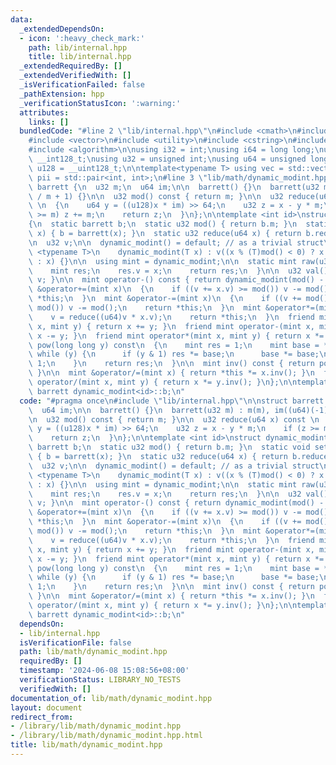 ```yaml
---
data:
  _extendedDependsOn:
  - icon: ':heavy_check_mark:'
    path: lib/internal.hpp
    title: lib/internal.hpp
  _extendedRequiredBy: []
  _extendedVerifiedWith: []
  _isVerificationFailed: false
  _pathExtension: hpp
  _verificationStatusIcon: ':warning:'
  attributes:
    links: []
  bundledCode: "#line 2 \"lib/internal.hpp\"\n#include <cmath>\n#include <tuple>\n\
    #include <vector>\n#include <utility>\n#include <cstring>\n#include <iostream>\n\
    #include <algorithm>\n\nusing i32 = int;\nusing i64 = long long;\nusing i128 =\
    \ __int128_t;\nusing u32 = unsigned int;\nusing u64 = unsigned long long;\nusing\
    \ u128 = __uint128_t;\n\ntemplate<typename T> using vec = std::vector<T>;\nusing\
    \ pii = std::pair<int, int>;\n#line 3 \"lib/math/dynamic_modint.hpp\"\n\nstruct\
    \ barrett {\n  u32 m;\n  u64 im;\n\n  barrett() {}\n  barrett(u32 m) : m(m), im((u64)(-1)\
    \ / m + 1) {}\n\n  u32 mod() const { return m; }\n\n  u32 reduce(u64 x) const\
    \ \n  {\n    u64 y = ((u128)x * im) >> 64;\n    u32 z = x - y * m;\n    if (z\
    \ >= m) z += m;\n    return z;\n  }\n};\n\ntemplate <int id>\nstruct dynamic_modint\n\
    {\n  static barrett b;\n  static u32 mod() { return b.m; }\n  static void set_mod(u32\
    \ x) { b = barrett(x); }\n  static u32 reduce(u64 x) { return b.reduce(x); }\n\
    \n  u32 v;\n\n  dynamic_modint() = default; // as a trivial struct\n  template\
    \ <typename T>\n    dynamic_modint(T x) : v((x % (T)mod() < 0) ? x + (T)mod()\
    \ : x) {}\n\n  using mint = dynamic_modint;\n\n  static mint raw(u32 x)\n  {\n\
    \    mint res;\n    res.v = x;\n    return res;\n  }\n\n  u32 val() const { return\
    \ v; }\n\n  mint operator-() const { return dynamic_modint(mod() - v); }\n  mint\
    \ &operator+=(mint x)\n  {\n    if ((v += x.v) >= mod()) v -= mod();\n    return\
    \ *this;\n  }\n  mint &operator-=(mint x)\n  {\n    if ((v += mod() - x.v) >=\
    \ mod()) v -= mod();\n    return *this;\n  }\n  mint &operator*=(mint x)\n  {\n\
    \    v = reduce((u64)v * x.v);\n    return *this;\n  }\n  friend mint operator+(mint\
    \ x, mint y) { return x += y; }\n  friend mint operator-(mint x, mint y) { return\
    \ x -= y; }\n  friend mint operator*(mint x, mint y) { return x *= y; }\n\n  mint\
    \ pow(long long y) const\n  {\n    mint res = 1;\n    mint base = *this;\n   \
    \ while (y) {\n      if (y & 1) res *= base;\n      base *= base;\n      y >>=\
    \ 1;\n    }\n    return res;\n  }\n\n  mint inv() const { return pow(mod() - 2);\
    \ }\n\n  mint &operator/=(mint x) { return *this *= x.inv(); }\n  friend mint\
    \ operator/(mint x, mint y) { return x *= y.inv(); }\n};\n\ntemplate <int id>\
    \ barrett dynamic_modint<id>::b;\n"
  code: "#pragma once\n#include \"lib/internal.hpp\"\n\nstruct barrett {\n  u32 m;\n\
    \  u64 im;\n\n  barrett() {}\n  barrett(u32 m) : m(m), im((u64)(-1) / m + 1) {}\n\
    \n  u32 mod() const { return m; }\n\n  u32 reduce(u64 x) const \n  {\n    u64\
    \ y = ((u128)x * im) >> 64;\n    u32 z = x - y * m;\n    if (z >= m) z += m;\n\
    \    return z;\n  }\n};\n\ntemplate <int id>\nstruct dynamic_modint\n{\n  static\
    \ barrett b;\n  static u32 mod() { return b.m; }\n  static void set_mod(u32 x)\
    \ { b = barrett(x); }\n  static u32 reduce(u64 x) { return b.reduce(x); }\n\n\
    \  u32 v;\n\n  dynamic_modint() = default; // as a trivial struct\n  template\
    \ <typename T>\n    dynamic_modint(T x) : v((x % (T)mod() < 0) ? x + (T)mod()\
    \ : x) {}\n\n  using mint = dynamic_modint;\n\n  static mint raw(u32 x)\n  {\n\
    \    mint res;\n    res.v = x;\n    return res;\n  }\n\n  u32 val() const { return\
    \ v; }\n\n  mint operator-() const { return dynamic_modint(mod() - v); }\n  mint\
    \ &operator+=(mint x)\n  {\n    if ((v += x.v) >= mod()) v -= mod();\n    return\
    \ *this;\n  }\n  mint &operator-=(mint x)\n  {\n    if ((v += mod() - x.v) >=\
    \ mod()) v -= mod();\n    return *this;\n  }\n  mint &operator*=(mint x)\n  {\n\
    \    v = reduce((u64)v * x.v);\n    return *this;\n  }\n  friend mint operator+(mint\
    \ x, mint y) { return x += y; }\n  friend mint operator-(mint x, mint y) { return\
    \ x -= y; }\n  friend mint operator*(mint x, mint y) { return x *= y; }\n\n  mint\
    \ pow(long long y) const\n  {\n    mint res = 1;\n    mint base = *this;\n   \
    \ while (y) {\n      if (y & 1) res *= base;\n      base *= base;\n      y >>=\
    \ 1;\n    }\n    return res;\n  }\n\n  mint inv() const { return pow(mod() - 2);\
    \ }\n\n  mint &operator/=(mint x) { return *this *= x.inv(); }\n  friend mint\
    \ operator/(mint x, mint y) { return x *= y.inv(); }\n};\n\ntemplate <int id>\
    \ barrett dynamic_modint<id>::b;\n"
  dependsOn:
  - lib/internal.hpp
  isVerificationFile: false
  path: lib/math/dynamic_modint.hpp
  requiredBy: []
  timestamp: '2024-06-08 15:08:56+08:00'
  verificationStatus: LIBRARY_NO_TESTS
  verifiedWith: []
documentation_of: lib/math/dynamic_modint.hpp
layout: document
redirect_from:
- /library/lib/math/dynamic_modint.hpp
- /library/lib/math/dynamic_modint.hpp.html
title: lib/math/dynamic_modint.hpp
---
```

